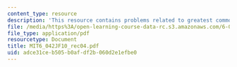 ```yaml
---
content_type: resource
description: 'This resource contains problems related to greatest common divisor. '
file: /media/https%3A/open-learning-course-data-rc.s3.amazonaws.com/6-042j-mathematics-for-computer-science-fall-2010/adce31ceb505b0afdf2b060d2e1efbe0_MIT6_042JF10_rec04.pdf
file_type: application/pdf
resourcetype: Document
title: MIT6_042JF10_rec04.pdf
uid: adce31ce-b505-b0af-df2b-060d2e1efbe0
---
```

